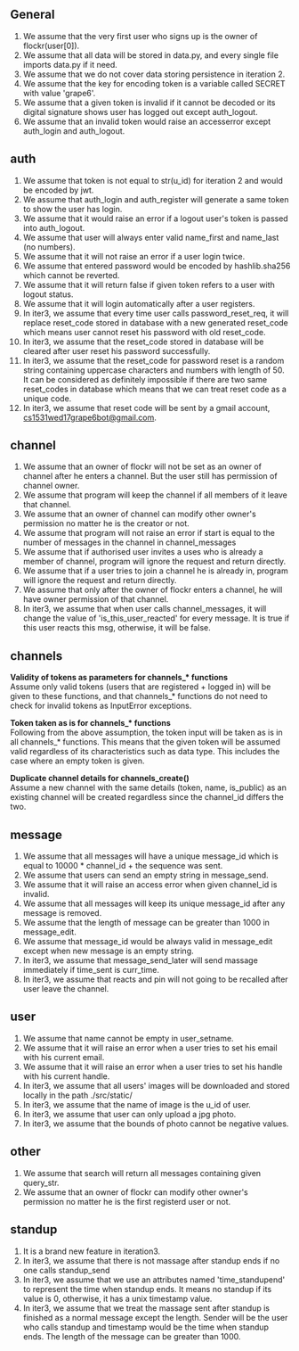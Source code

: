 ## General
1. We assume that the very first user who signs up is the owner of flockr(user[0]).
2. We assume that all data will be stored in data.py, and every single file imports data.py if it need.
3. We assume that we do not cover data storing persistence in iteration 2.
4. We assume that the key for encoding token is a variable called SECRET with value 'grape6'.
5. We assume that a given token is invalid if it cannot be decoded or its digital signature shows user has logged out except auth_logout.
6. We assume that an invalid token would raise an accesserror except auth_login and auth_logout.

## auth
1. We assume that token is not equal to str(u_id) for iteration 2 and would be encoded by jwt.
2. We assume that auth_login and auth_register will generate a same token to show the user has login.
3. We assume that it would raise an error if a logout user's token is passed into auth_logout.
4. We assume that user will always enter valid name_first and name_last (no numbers).
5. We assume that it will not raise an error if a user login twice.
6. We assume that entered password would be encoded by hashlib.sha256 which cannot be reverted.
7. We assume that it will return false if given token refers to a user with logout status.
8. We assume that it will login automatically after a user registers.
9. In iter3, we assume that every time user calls password_reset_req, it will replace reset_code stored in database with a new generated reset_code which means user cannot reset his password with old reset_code.
10. In iter3, we assume that the reset_code stored in database will be cleared after user reset his password successfully.
11. In iter3, we assume that the reset_code for password reset is a random string containing uppercase characters and numbers with length of 50. It can be considered as definitely impossible if there are two same reset_codes in database which means that we can treat reset code as a unique code.
12. In iter3, we assume that reset code will be sent by a gmail account, cs1531wed17grape6bot@gmail.com.  

## channel
1. We assume that an owner of flockr will not be set as an owner of channel after he enters a channel. But the user still has permission of channel owner.
2. We assume that program will keep the channel if all members of it leave that channel.
3. We assume that an owner of channel can modify other owner's permission no matter he is the creator or not.
4. We assume that program will not raise an error if start is equal to the number of messages in the channel in channel_messages
5. We assume that if authorised user invites a uses who is already a member of channel, program will ignore the request and return directly.
6. We assume that if a user tries to join a channel he is already in, program will ignore the request and return directly.
7. We assume that only after the owner of flockr enters a channel, he will have owner permission of that channel.
8. In iter3, we assume that when user calls channel_messages, it will change the value of 'is_this_user_reacted' for every message. It is true if this user reacts this msg, otherwise, it will be false.

## channels
**Validity of tokens as parameters for channels_\* functions**  
Assume only valid tokens (users that are registered + logged in) will be given to these functions, and that channels_* functions do not need to check for invalid tokens as InputError exceptions.

**Token taken as is for channels_\* functions**  
Following from the above assumption, the token input will be taken as is in all channels_* functions. This means that the given token will be assumed valid regardless of its characteristics such as data type. This includes the case where an empty token is given.

**Duplicate channel details for channels_create()**  
Assume a new channel with the same details (token, name, is_public) as an existing channel will be created regardless since the channel_id differs the two.

## message
1. We assume that all messages will have a unique message_id which is equal to 10000 * channel_id + the sequence was sent.
2. We assume that users can send an empty string in message_send.
3. We assume that it will raise an access error when given channel_id is invalid.
4. We assume that all messages will keep its unique message_id after any message is removed.
5. We assume that the length of message can be greater than 1000 in message_edit.
6. We assume that message_id would be always valid in message_edit except when new message is an empty string.
7. In iter3, we assume that message_send_later will send massage immediately if time_sent is curr_time.
8. In iter3, we assume that reacts and pin will not going to be recalled after user leave the channel.

## user
1. We assume that name cannot be empty in user_setname.
2. We assume that it will raise an error when a user tries to set his email with his current email.
3. We assume that it will raise an error when a user tries to set his handle with his current handle.
4. In iter3, we assume that all users' images will be downloaded and stored locally in the path ./src/static/
5. In iter3, we assume that the name of image is the u_id of user.
6. In iter3, we assume that user can only upload a jpg photo.
7. In iter3, we assume that the bounds of photo cannot be negative values.

## other
1. We assume that search will return all messages containing given query_str.
2. We assume that an owner of flockr can modify other owner's permission no matter he is the first registerd user or not. 

## standup
1. It is a brand new feature in iteration3.
2. In iter3, we assume that there is not massage after standup ends if no one calls standup_send
3. In iter3, we assume that we use an attributes named 'time_standupend' to represent the time when standup ends. It means no standup if its value is 0, otherwise, it has a unix timestamp value.
4. In iter3, we assume that we treat the massage sent after standup is finished as a normal message except the length. Sender will be the user who calls standup and timestamp would be the time when standup ends. The length of the message can be greater than 1000.